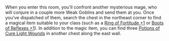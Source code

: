 When you enter this room, you'll confront another mysterious mage, who will conjure in a couple more Weak Goblins and send them at you. Once you've dispatched of them, search the chest in the northeast corner to find a magical item suitable to your class (such as a [Ring of Fortitude +1](https://www.gamebanshee.com/neverwinternights/nwnwalkthrough/academytraining2.php#null) or [Boots of Reflexes +1](https://www.gamebanshee.com/neverwinternights/nwnwalkthrough/academytraining2.php#null)). In addition to the magic item, you can find three [Potions of Cure Light Wounds](https://www.gamebanshee.com/neverwinternights/nwnwalkthrough/academytraining2.php#null) in another chest along the east wall.
